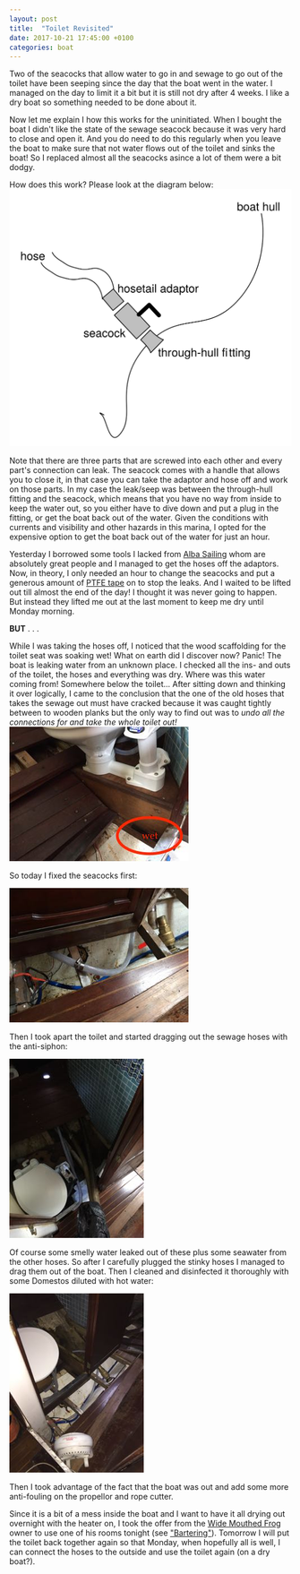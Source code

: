 ```yaml
---
layout: post
title:  "Toilet Revisited"
date: 2017-10-21 17:45:00 +0100
categories: boat
---
```

Two of the seacocks that allow water to go in and sewage to go out of the toilet have been seeping since the day that the boat went in the water. I managed on the day to limit it a bit but it is still not dry after 4 weeks. I like a dry boat so something needed to be done about it.

Now let me explain I how this works for the uninitiated. When I bought the boat I didn't like the state of the sewage seacock because it was very hard to close and open it. And you do need to do this regularly when you leave the boat to make sure that not water flows out of the toilet and sinks the boat! So I replaced almost all the seacocks asince a lot of them were a bit dodgy.

How does this work? Please look at the diagram below:
![Seacock explanation](/images/Oleander/Dunstaffnage/seacocks.svg)

Note that there are three parts that are screwed into each other and every part's connection can leak. The seacock comes with a handle that allows you to close it, in that case you can take the adaptor and hose off and work on those parts. In my case the leak/seep was between the through-hull fitting and the seacock, which means that you have no way from inside to keep the water out, so you either have to dive down and put a plug in the fitting, or get the boat back out of the water. Given the conditions with currents and visibility and other hazards in this marina, I opted for the expensive option to get the boat back out of the water for just an hour.

Yesterday I borrowed some tools I lacked from [Alba Sailing](http://www.alba-sailing.co.uk) whom are absolutely great people and I managed to get the hoses off the adaptors. Now, in theory, I only needed an hour to change the seacocks and put a generous amount of [PTFE tape](https://en.wikipedia.org/wiki/Thread_seal_tape) on to stop the leaks. And I waited to be lifted out till almost the end of the day! I thought it was never going to happen. But instead they lifted me out at the last moment to keep me dry until Monday morning.

**BUT** . . .

While I was taking the hoses off, I noticed that the wood scaffolding for the toilet seat was soaking wet! What on earth did I discover now? Panic! The boat is leaking water from an unknown place. I checked all the ins- and outs of the toilet, the hoses and everything was dry. Where was this water coming from! Somewhere below the toilet...
After sitting down and thinking it over logically, I came to the conclusion that the one of the old hoses that takes the sewage out must have cracked because it was caught tightly between to wooden planks but the only way to find out was to *undo all the connections for and take the whole toilet out!*
![highlight toilet wet area](/images/Oleander/Head/IMG_2678.jpg)

So today I fixed the seacocks first:

![sewage out seacock](/images/Oleander/Head/IMG_2677.jpg)

Then I took apart the toilet and started dragging out the sewage hoses with the anti-siphon:

![drag the hoses](/images/Oleander/Head/IMG_2681.jpg)

Of course some smelly water leaked out of these plus some seawater from the other hoses. So after I carefully plugged the stinky hoses I managed to drag them out of the boat. Then I cleaned and disinfected it thoroughly with some Domestos diluted with hot water:

![cleaner bilge](/images/Oleander/Head/IMG_2682.jpg)

Then I took advantage of the fact that the boat was out and add some more anti-fouling on the propellor and rope cutter.

Since it is a bit of a mess inside the boat and I want to have it all drying out overnight with the heater on, I took the offer from the [Wide Mouthed Frog](http://www.widemouthedfrogofficialsite.co.uk) owner to use one of his rooms tonight (see ["Bartering"](/blog/bartering)). Tomorrow I will put the toilet back together again so that Monday, when hopefully all is well, I can connect the hoses to the outside and use the toilet again (on a dry boat?).